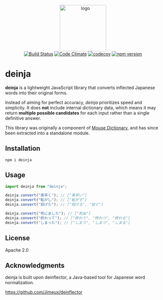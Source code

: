 <p align="center">
<img src="https://user-images.githubusercontent.com/515948/185797517-6394d86a-061d-48b4-8090-6b27a6d3f767.png" width="150" alt="logo" /><br/>
<a href="https://github.com/wtetsu/deinja/actions/workflows/test.yml"><img src="https://github.com/wtetsu/deinja/actions/workflows/test.yml/badge.svg" alt="Build Status" /></a>
<a href="https://codeclimate.com/github/wtetsu/deinja"><img src="https://codeclimate.com/github/wtetsu/deinja/badges/gpa.svg" alt="Code Climate" /></a>
<a href="https://codecov.io/gh/wtetsu/deinja"><img src="https://codecov.io/gh/wtetsu/deinja/branch/master/graph/badge.svg?token=ryUgLvR4LK" alt="codecov" /></a>
<a href="https://badge.fury.io/js/deinja"><img src="https://badge.fury.io/js/deinja.svg" alt="npm version" /></a>
</p>


# deinja


**deinja** is a lightweight JavaScript library that converts inflected Japanese words into their original forms.

Instead of aiming for perfect accuracy, *deinja* prioritizes speed and simplicity. It does **not** include internal dictionary data, which means it may return **multiple possible candidates** for each input rather than a single definitive answer.

This library was originally a component of [Mouse Dictionary](https://github.com/wtetsu/mouse-dictionary), and has since been extracted into a standalone module.


## Installation

```
npm i deinja
```

## Usage

```js
import deinja from "deinja";

deinja.convert("素早く"); // ["素早い"]
deinja.convert("転がし"); // ["転がす"]
deinja.convert("投げた"); // ["投げる", "投ぐ"]

deinja.convert("死にました"); // ["死ぬ"]
deinja.convert("終わって"); // ["終わう", "終わつ", "終わる"]
deinja.convert("しまった"); // ["しまう", "しまつ", "しまる"]
```

## License

Apache 2.0

## Acknowledgments

deinja is built upon deinflector, a Java-based tool for Japanese word normalization.

https://github.com/Jimeux/deinflector

